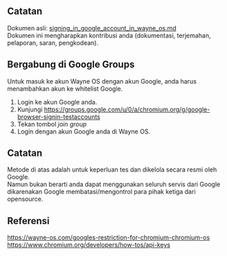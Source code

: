 ## Catatan
Dokumen asli: [signing_in_google_account_in_wayne_os.md](https://gitlab.com/wayne-inc/wayneos/-/blob/master/docs/en/how-to/signing_in_google_account_in_wayne_os.md)
<br>Dokumen ini mengharapkan kontribusi anda (dokumentasi, terjemahan, pelaporan, saran, pengkodean).

## Bergabung di Google Groups
Untuk masuk ke akun Wayne OS dengan akun Google, anda harus menambahkan akun ke whitelist Google.
1. Login ke akun Google anda.
2. Kunjungi https://groups.google.com/u/0/a/chromium.org/g/google-browser-signin-testaccounts
3. Tekan tombol _join group_
4. Login dengan akun Google anda di Wayne OS.

## Catatan
Metode di atas adalah untuk keperluan tes dan dikelola secara resmi oleh Google.
<br>
Namun bukan berarti anda dapat menggunakan seluruh servis dari Google dikarenakan Google membatasi/mengontrol para pihak ketiga dari opensource.
<br>

## Referensi
https://wayne-os.com/googles-restriction-for-chromium-chromium-os
<br>
https://www.chromium.org/developers/how-tos/api-keys
